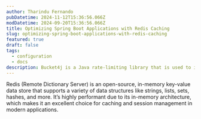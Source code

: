 ```yaml
---
author: Tharindu Fernando
pubDatetime: 2024-11-12T15:36:56.066Z
modDatetime: 2024-09-20T15:36:56.066Z
title: Optimizing Spring Boot Applications with Redis Caching
slug: optimizing-spring-boot-applications-with-redis-caching
featured: true
draft: false
tags:
  - configuration
  - docs
description: Bucket4j is a Java rate-limiting library that is used to implement various algorithms like token buckets and leaky buckets for rate limiting. It is highly efficient and easy to integrate with any Java-based application, including Spring Boot.
---
```

Redis (Remote Dictionary Server) is an open-source, in-memory key-value data store that supports a variety of data structures like strings, lists, sets, hashes, and more. It’s highly performant due to its in-memory architecture, which makes it an excellent choice for caching and session management in modern applications.

